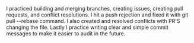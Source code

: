 I practiced building and merging branches, creating issues, creating pull requests, and conflict resolutions. I hit a push rejection and fixed it with git pull --rebase command. I also created and resolved conflicts with PR'S changing the file. Lastly I practice writing clear and simple commit messages to make it easier to audit in the future.
